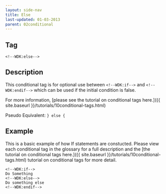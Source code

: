 ```yaml
---
layout: side-nav
title: Else
last-updated: 01-03-2013
parent: 02conditional
---
```



## Tag
`<!--WDK:else-->`

## Description

This conditional tag is for optional use between `<!--WDK:if-->` and `<!--WDK:endif-->` which can be used if the initial condition is false.

For more information, [please see the tutorial on conditional tags here.]({{ site.baseurl }}/tutorials/10conditional-tags.html)

Pseudo Equivalent:
`} else {`

## Example
This is a basic example of how If statements are constucted. Please view each conditional tag in the glossary for a full description and the [the tutorial on conditional tags here.]({{ site.baseurl }}/tutorials/10conditional-tags.html) tutorial on conditional tags for more detail.

~~~
<!--WDK:if-->
Do Something
<!--WDK:else-->
Do something else
<!--WDK:endif-->
~~~